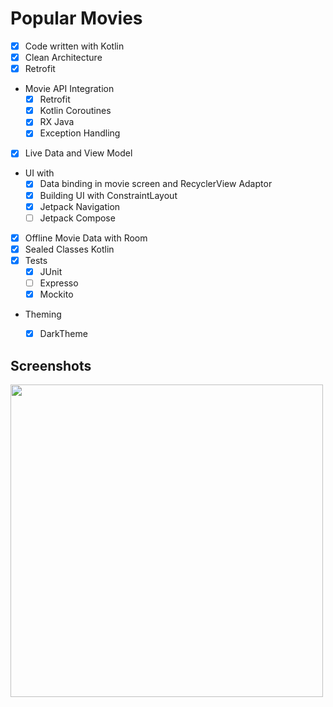 # Popular Movies

- [X] Code written with Kotlin
- [X] Clean Architecture
- [X] Retrofit
- Movie API Integration
    - [X] Retrofit
    - [X] Kotlin Coroutines
    - [X] RX Java
    - [X] Exception Handling
- [X] Live Data and View Model
- UI with
    - [X] Data binding in movie screen and RecyclerView Adaptor
    - [X] Building UI with ConstraintLayout
    - [X] Jetpack Navigation
    - [ ] Jetpack Compose
- [X] Offline Movie Data with Room
- [X] Sealed Classes Kotlin
- [X] Tests
    - [X] JUnit
    - [ ] Expresso
    - [X] Mockito
- Theming
    - [X] DarkTheme



## Screenshots
<img src="https://raw.githubusercontent.com/ashishrawat2911/Android-PopularMovies/master/screenshots/popularmovies.png" height = 500>
